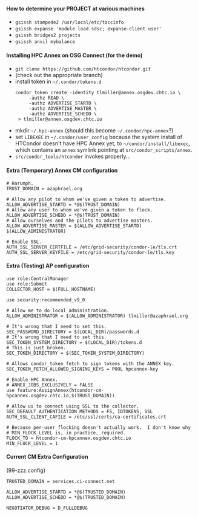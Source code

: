   #### How to determine your PROJECT at various machines

  - `gsissh stampede2 /usr/local/etc/taccinfo`
  - `gsissh expanse 'module load sdsc; expanse-client user'`
  - `gsissh bridges2 projects`
  - `gsissh anvil mybalance`

  #### Installing HPC Annex on OSG Connect (for the demo)

  - `git clone https://github.com/htcondor/htcondor.git`
  - (check out the appropriate branch)
  - install token in `~/.condor/tokens.d`
    ```
    condor_token_create -identity tlmiller@annex.osgdev.chtc.io \
         -authz READ \
         -authz ADVERTISE_STARTD \
         -authz ADVERTISE_MASTER \
         -authz ADVERTISE_SCHEDD \
     > tlmiller@annex.osgdev.chtc.io
  - mkdir `~/.hpc-annex`  (should this become `~/.condor/hpc-annex`?)
  - set `LIBEXEC` in `~/.condor/user_config` because the system install
    of HTCondor doesn't have HPC Annex yet, to `~/condor/install/libexec`,
    which contains an `annex` symlink pointing at `src/condor_scripts/annex`.
  - `src/condor_tools/htcondor` invokes properly...

#### Extra (Temporary) Annex CM configuration

```
# Harumph.
TRUST_DOMAIN = azaphrael.org

# Allow any pilot to whom we've given a token to advertise.
ALLOW_ADVERTISE_STARTD = *@$(TRUST_DOMAIN)
# Allow any user to whom we've given a token to flock.
ALLOW_ADVERTISE_SCHEDD = *@$(TRUST_DOMAIN)
# Allow ourselves and the pilots to advertise masters.
ALLOW_ADVERTISE_MASTER = $(ALLOW_ADVERTISE_STARTD) $(ALLOW_ADMINISTRATOR)

# Enable SSL.
AUTH_SSL_SERVER_CERTFILE = /etc/grid-security/condor-le/tls.crt
AUTH_SSL_SERVER_KEYFILE = /etc/grid-security/condor-le/tls.key
```

#### Extra (Testing) AP configuration

```
use role:CentralManager
use role:Submit
COLLECTOR_HOST = $(FULL_HOSTNAME)

use security:recommended_v9_0

# Allow me to do local administration.
ALLOW_ADMINISTRATOR = $(ALLOW_ADMINISTRATOR) tlmiller@azaphrael.org

# It's wrong that I need to set this.
SEC_PASSWORD_DIRECTORY = $(LOCAL_DIR)/passwords.d
# It's wrong that I need to set this.
SEC_TOKEN_SYSTEM_DIRECTORY = $(LOCAL_DIR)/tokens.d
# This is just broken.
SEC_TOKEN_DIRECTORY = $(SEC_TOKEN_SYSTEM_DIRECTORY)

# Allows condor_token_fetch to sign tokens with the ANNEX key.
SEC_TOKEN_FETCH_ALLOWED_SIGNING_KEYS = POOL hpcannex-key

# Enable HPC Annex.
# ANNEX_JOBS_EXCLUSIVELY = FALSE
use feature:AssignAnnex(htcondor-cm-hpcannex.osgdev.chtc.io,$(TRUST_DOMAIN))

# Allow us to connect using SSL to the collector.
SEC_DEFAULT_AUTHENTICATION_METHODS = FS, IDTOKENS, SSL
AUTH_SSL_CLIENT_CAFILE = /etc/ssl/certs/ca-certificates.crt

# Because per-user flocking doesn't actually work.  I don't know why
# MIN_FLOCK_LEVEL is, in practice, required.
FLOCK_TO = htcondor-cm-hpcannex.osgdev.chtc.io
MIN_FLOCK_LEVEL = 1
```

#### Current CM Extra Configuration

(99-zzz.config)
```TRUST_DOMAIN = flock.opensciencegrid.org
TRUSTED_DOMAIN = services.ci-connect.net

ALLOW_ADVERTISE_STARTD = *@$(TRUSTED_DOMAIN)
ALLOW_ADVERTISE_SCHEDD = *@$(TRUSTED_DOMAIN)

NEGOTIATOR_DEBUG = D_FULLDEBUG
```
